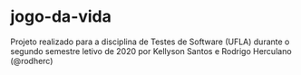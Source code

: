 # jogo-da-vida

Projeto realizado para a disciplina de Testes de Software (UFLA) durante o segundo semestre letivo de 2020 por Kellyson Santos e Rodrigo Herculano (@rodherc)
